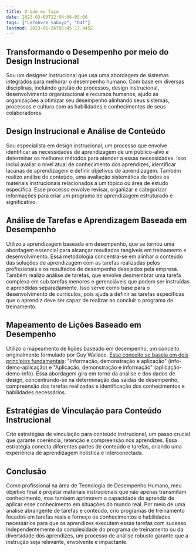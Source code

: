 ```yaml
---
title: O que eu faço
date: 2023-03-03T12:04:06-05:00
tags: ["Lefebvre Saboya", "D4T"]
lastmod: 2023-05-26T05:45:17.945Z
---
```


## Transformando o Desempenho por meio do Design Instrucional

Sou um designer instrucional que usa uma abordagem de sistemas integrados para melhorar o desempenho humano. Com base em diversas disciplinas, incluindo gestão de processos, design instrucional, desenvolvimento organizacional e recursos humanos, ajudo as organizações a otimizar seu desempenho alinhando seus sistemas, processos e cultura com as habilidades e conhecimentos de seus colaboradores.

## Design Instrucional e Análise de Conteúdo

Sou especialista em design instrucional, um processo que envolve identificar as necessidades de aprendizagem de um público-alvo e determinar os melhores métodos para atender a essas necessidades. Isso inclui avaliar o nível atual de conhecimento dos aprendizes, identificar lacunas de aprendizagem e definir objetivos de aprendizagem. Também realizo análise de conteúdo, uma avaliação sistemática de todos os materiais instrucionais relacionados a um tópico ou área de estudo específica. Esse processo envolve revisar, organizar e categorizar informações para criar um programa de aprendizagem estruturado e significativo.

## Análise de Tarefas e Aprendizagem Baseada em Desempenho

Utilizo a aprendizagem baseada em desempenho, que se tornou uma abordagem essencial para alcançar resultados tangíveis em treinamento e desenvolvimento. Essa metodologia concentra-se em alinhar o conteúdo das soluções de aprendizagem com as tarefas realizadas pelos profissionais e os resultados de desempenho desejados pela empresa. Também realizo análise de tarefas, que envolve desmembrar uma tarefa complexa em sub tarefas menores e gerenciáveis que podem ser instruídas e aprendidas separadamente. Isso serve como base para o desenvolvimento de currículos, pois ajuda a definir as tarefas específicas que o aprendiz deve ser capaz de realizar ao concluir o programa de treinamento.

## Mapeamento de Lições Baseado em Desempenho

Utilizo o mapeamento de lições baseado em desempenho, um conceito originalmente formulado por Guy Wallace. [Esse conceito se baseia em dois princípios fundamentais](https://d4t.dev/notes/Design-instrucional/mapeamento-de-licoes-baseado-em-desempenho): "Informação, demonstração e aplicação" (info-demo-aplicação) e "Aplicação, demonstração e informação" (aplicação-demo-info). Essa abordagem gira em torno da análise e dos dados de design, concentrando-se na determinação das saídas de desempenho, compreensão das tarefas realizadas e identificação dos conhecimentos e habilidades necessários.

## Estratégias de Vinculação para Conteúdo Instrucional

Crio estratégias de vinculação para conteúdo instrucional, um passo crucial que garante coerência, retenção e compreensão nos aprendizes. Essa estratégia conecta diferentes partes de conteúdo e tarefas, criando uma experiência de aprendizagem holística e interconectada.

## Conclusão

Como profissional na área de Tecnologia de Desempenho Humano, meu objetivo final é projetar materiais instrucionais que não apenas transmitam conhecimento, mas também aprimorem a capacidade do aprendiz de aplicar esse conhecimento em situações do mundo real. Por meio de uma análise abrangente de tarefas e conteúdo, crio programas de treinamento focados em tarefas reais e forneço os conhecimentos e habilidades necessários para que os aprendizes executem essas tarefas com sucesso. Independentemente da complexidade do programa de treinamento ou da diversidade dos aprendizes, um processo de análise robusto garante que a instrução seja relevante, envolvente e impactante.
